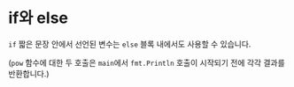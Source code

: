 # if와 else

`if` 짧은 문장 안에서 선언된 변수는 `else` 블록 내에서도 사용할 수 있습니다.

(`pow` 함수에 대한 두 호출은 `main`에서 `fmt.Println` 호출이 시작되기 전에 각각 결과를 반환합니다.)